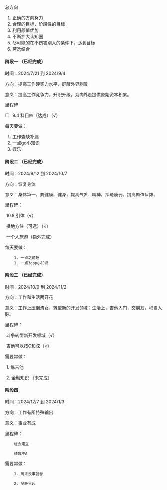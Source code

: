 总方向

1. 正确的方向努力
2. 合理的目标，阶段性的目标
3. 利用颜值优势
4. 不断扩大认知圈
5. 尽可能的在不伤害别人的条件下，达到目标
6. 劳逸结合

#### 阶段一  （已经完成）

时间：2024/7/21 到 2024/9/4

方向：提高工作硬实力水平，屏蔽外界刺激

意义：提高工作竞争力，升职升级，为向外走提供原始资本积累。

里程碑

- [ ] 9.4 科目四（达成）（√）

每天要做：

1. 工作查缺补漏
2. 一点go小知识
3. 娱乐



#### 阶段二 （已经完成）

时间：2024/9/12 到 2024/10/7

方向：恢复身体

意义：身体第一，要健康。健身，提高气质、精神。拒绝瘦弱，提高颜值优势。

里程碑：

​		10.8 引体（√）

​		换地方住（可选）（×）

​		一个人旅游（额外完成）

每天要做：

		1. 一点之前睡
		1. 一点3gpp小知识



#### 阶段三 （已经完成）

时间：2024/10/9 到 2024/11/2

方向：工作和生活两开花

意义：工作上压倒渣女，转型新的开发领域；生活上，吉他入门，交朋友，积累人脉。

里程碑：

​		斗争转型新开发领域（√）

​		吉他可以按C和弦（×）

需要常做：

​		1. 练吉他

​		2. 金融知识 （未完成）

#### 阶段四 

时间：2024/12/7 到 2024/1/3

方向：工作有所特殊输出

意义：事业有成

里程碑：

		组会建立
  			
		绩效冲A

需要常做：

		1. 周末没事就卷

  		2. 早睡早起
    		
